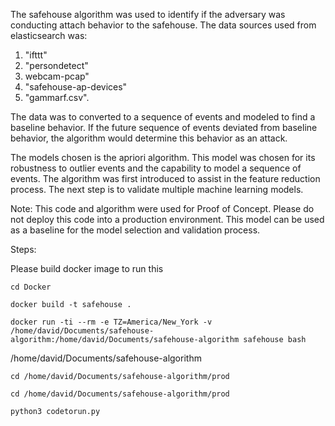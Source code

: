 The safehouse algorithm was used to identify if the adversary was conducting attach behavior to the safehouse. The data sources used from elasticsearch was:

1. "ifttt"
2. "persondetect"
3. webcam-pcap"
4. "safehouse-ap-devices"
5. "gammarf.csv".

The data was to converted to a sequence of events and modeled to find a baseline behavior. If the future sequence of events deviated from baseline behavior, the algorithm would determine this behavior as an attack.

The models chosen is the apriori algorithm. This model was chosen for its robustness to outlier events and the capability to model a sequence of events. The algorithm was first introduced to assist in the feature reduction process. The next step is to validate multiple machine learning models.

Note:
This code and algorithm were used for Proof of Concept. Please do not deploy this code into a production environment. This model can be used as a baseline for the model selection and validation process.


Steps:

Please build docker image to run this

```
cd Docker
```

```
docker build -t safehouse .
```

```
docker run -ti --rm -e TZ=America/New_York -v /home/david/Documents/safehouse-algorithm:/home/david/Documents/safehouse-algorithm safehouse bash

```
/home/david/Documents/safehouse-algorithm

```
cd /home/david/Documents/safehouse-algorithm/prod
```

```
cd /home/david/Documents/safehouse-algorithm/prod
```

```
python3 codetorun.py
```
